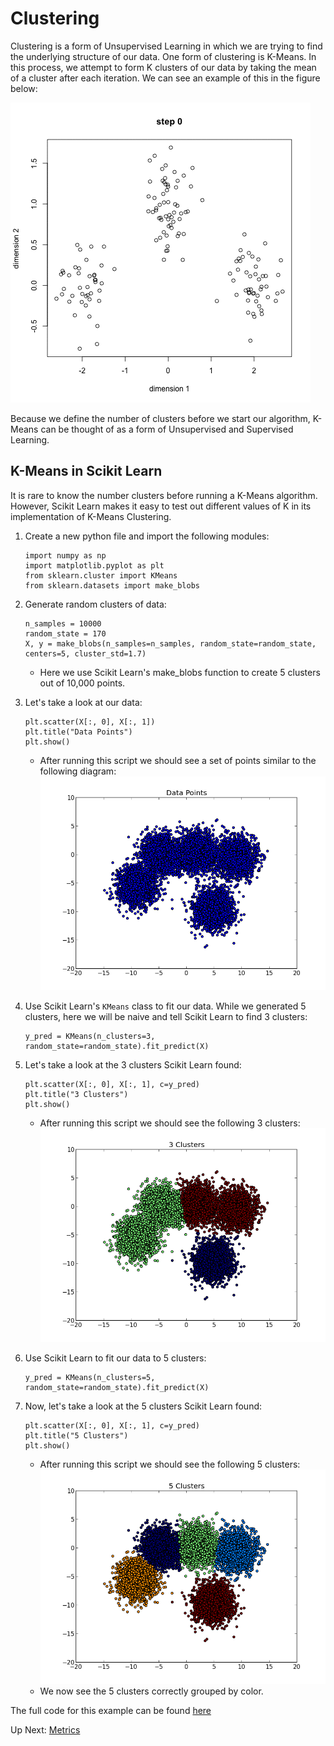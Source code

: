# Clustering

Clustering is a form of Unsupervised Learning in which we are trying to find the underlying structure of our data. One form of clustering is K-Means. In this process, we attempt to form K clusters of our data by taking the mean of a cluster after each iteration. We can see an example of this in the figure below:

![K-Means](/images/kmeans_animation.gif?raw=true "K-Means")

Because we define the number of clusters before we start our algorithm, K-Means can be thought of as a form of Unsupervised and Supervised Learning.

## K-Means in Scikit Learn
It is rare to know the number clusters before running a K-Means algorithm. However, Scikit Learn makes it easy to test out different values of K in its implementation of K-Means Clustering.

1. Create a new python file and import the following modules:
	```
	import numpy as np
	import matplotlib.pyplot as plt
	from sklearn.cluster import KMeans
	from sklearn.datasets import make_blobs
	```

2. Generate random clusters of data:
	```
	n_samples = 10000
	random_state = 170
	X, y = make_blobs(n_samples=n_samples, random_state=random_state, centers=5, cluster_std=1.7)
	```
	- Here we use Scikit Learn's make_blobs function to create 5 clusters out of 10,000 points.

3. Let's take a look at our data:
	```
	plt.scatter(X[:, 0], X[:, 1])
	plt.title("Data Points")
	plt.show()
	```
	- After running this script we should see a set of points similar to the following diagram:
![K-Means](/images/kmeans_points.png?raw=true "K-Means")

4. Use Scikit Learn's `KMeans` class to fit our data. While we generated 5 clusters, here we will be naive and tell Scikit Learn to find 3 clusters:
	```
	y_pred = KMeans(n_clusters=3, random_state=random_state).fit_predict(X)
	```

5. Let's take a look at the 3 clusters Scikit Learn found:
	```
	plt.scatter(X[:, 0], X[:, 1], c=y_pred)
	plt.title("3 Clusters")
	plt.show()
	```
	- After running this script we should see the following 3 clusters:
![K-Means](/images/kmeans_3.png?raw=true "K-Means")

6. Use Scikit Learn to fit our data to 5 clusters:
	```
	y_pred = KMeans(n_clusters=5, random_state=random_state).fit_predict(X)
	```

7. Now, let's take a look at the 5 clusters Scikit Learn found:
	```
	plt.scatter(X[:, 0], X[:, 1], c=y_pred)
	plt.title("5 Clusters")
	plt.show()
	```
	- After running this script we should see the following 5 clusters:
![K-Means](/images/kmeans_5.png?raw=true "K-Means")
	- We now see the 5 clusters correctly grouped by color.

The full code for this example can be found [here](https://github.com/rpcrimi/Scikit_Learn/blob/master/code/cluster.py)

Up Next: [Metrics](https://github.com/rpcrimi/Scikit_Learn/blob/master/markdown/metrics.md)


